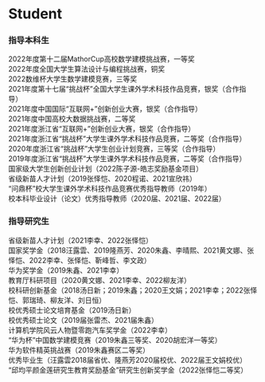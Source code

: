 ---
---

# Student

### 指导本科生
2022年度第十二届MathorCup高校数学建模挑战赛，一等奖    
2022年度全国大学生算法设计与编程挑战赛，铜奖   
2022数维杯大学生数学建模竞赛，三等奖   
2021年度第十七届“挑战杯”全国大学生课外学术科技作品竞赛，银奖（合作指导）   
2021年度中国国际“互联网+”创新创业大赛，银奖（合作指导）   
2021年度中国高校大数据挑战赛，二等奖  
2021年度浙江省“互联网+”创新创业大赛，银奖（合作指导）  
2021年度浙江省“挑战杯”大学生课外学术科技作品竞赛，二等奖（合作指导）  
2020年度浙江省“挑战杯”大学生创业计划竞赛，三等奖（合作指导）  
2019年度浙江省“挑战杯”大学生课外学术科技作品竞赛，二等奖（合作指导）   
国家级大学生创新创业计划（2022陈子源-皓志奖励基金项目）  
省级新苗人才计划（2019张怿恺、2020程诺、2021宣欣祎）  
“问鼎杯”校大学生课外学术科技作品竞赛优秀指导教师（2019年）   
校本科毕业设计（论文）优秀指导教师（2020届、2021届、2022届）   

### 指导研究生
省级新苗人才计划（2021李幸、2022张怿恺）  
国家奖学金（2018汪露雲、2019隆燕芳、2020朱鑫、李晴熙、2021黄文娜、张怿恺、2022李幸、张怿恺、靳峰哲、李文政）  
华为奖学金（2019朱鑫、2021李幸）  
教育厅科研项目（2020黄文娜、2021李幸、2022柳友洋）  
校科研创新基金（2018汤日新；2019朱鑫；2020王文娟；2021李幸；2022张怿恺、郭瑞琦、柳友洋、刘日恒）  
校优秀硕士论文培育基金（2019汤日新）  
校优秀硕士论文（2019届张雷杰、2021届朱鑫）  
计算机学院风云人物暨零跑汽车奖学金（2022李幸）   
“华为杯”中国数学建模竞赛（2019朱鑫三等奖、2020胡宏洋一等奖）   
华为软件精英挑战赛（2019朱鑫赛区二等奖）   
优秀毕业生（汪露雲2018届省优、隆燕芳2020届校优、2022届王文娟校优）   
“邱均平颜金莲研究生教育奖励基金”研究生创新奖学金（2022张怿恺二等奖）
